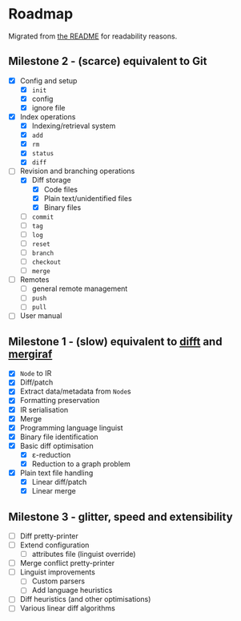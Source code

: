 Roadmap
=======

Migrated from [the README](./README.markdown) for readability reasons.

Milestone 2 - (scarce) equivalent to Git
----------------------------------------

- [x] Config and setup
  - [x] `init`
  - [x] config
  - [x] ignore file
- [x] Index operations
  - [x] Indexing/retrieval system
  - [x] `add`
  - [x] `rm`
  - [x] `status`
  - [x] `diff`
- [ ] Revision and branching operations
  - [x] Diff storage
	- [x] Code files
	- [x] Plain text/unidentified files
	- [x] Binary files
  - [ ] `commit`
  - [ ] `tag`
  - [ ] `log`
  - [ ] `reset`
  - [ ] `branch`
  - [ ] `checkout`
  - [ ] `merge`
- [ ] Remotes
  - [ ] general remote management
  - [ ] `push`
  - [ ] `pull`
- [ ] User manual

Milestone 1 - (slow) equivalent to [difft](https://github.com/Wilfred/difftastic) and [mergiraf](https://mergiraf.org/)
-----------------------------------------------------------------------------------------------------------------------

- [x] `Node` to IR
- [x] Diff/patch
- [x] Extract data/metadata from `Node`s
- [x] Formatting preservation
- [x] IR serialisation
- [x] Merge
- [x] Programming language linguist
- [x] Binary file identification
- [x] Basic diff optimisation
  - [x] ε-reduction
  - [x] Reduction to a graph problem
- [x] Plain text file handling
  - [x] Linear diff/patch
  - [x] Linear merge

Milestone 3 - glitter, speed and extensibility
---------------------------------------

- [ ] Diff pretty-printer
- [ ] Extend configuration
  - [ ] attributes file (linguist override)
- [ ] Merge conflict pretty-printer
- [ ] Linguist improvements
  - [ ] Custom parsers
  - [ ] Add language heuristics
- [ ] Diff heuristics (and other optimisations)
- [ ] Various linear diff algorithms
